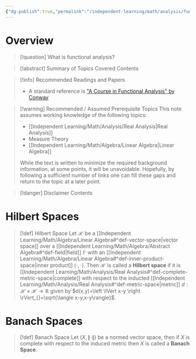 ```yaml
---
{"dg-publish":true,"permalink":"/independent-learning/math/analysis/functional-analysis/","created":"2025-01-10T20:42:58.627-07:00","updated":"2025-03-14T20:49:14.823-06:00"}
---
```


# Overview
>[!question] What is functional analysis?
>


> [!abstract] Summary of Topics Covered
> Contents

> [!info] Recommended Readings and Papers
> - A standard reference is ["A Course in Functional Analysis" by Conway](https://link.springer.com/book/10.1007/978-1-4757-4383-8)  

> [!warning] Recommended / Assumed Prerequisite Topics
> This note assumes working knowledge of the following topics:
> - [[Independent Learning/Math/Analysis/Real Analysis\|Real Analysis]]
> - Measure Theory
> - [[Independent Learning/Math/Algebra/Linear Algebra\|Linear Algebra]]
>
> While the text is written to minimize the required background information, at some points, it will be unavoidable. Hopefully, by following a sufficient number of links one can fill these gaps and return to the topic at a later point.

> [!danger] Disclaimer
> Contents

# Hilbert Spaces

>[!def] Hilbert Space
>Let $\mathcal{H}$ be a [[Independent Learning/Math/Algebra/Linear Algebra#^def-vector-space\|vector space]] over a [[Independent Learning/Math/Algebra/Abstract Algebra#^def-field\|field]] $\mathbb{F}$ with an [[Independent Learning/Math/Algebra/Linear Algebra#^def-inner-product-space\|inner product]] $\langle \cdot,\cdot\rangle$. Then $\mathcal{H}$ is called a **Hilbert space** if it is [[Independent Learning/Math/Analysis/Real Analysis#^def-complete-metric-space\|complete]] with respect to the inducted [[Independent Learning/Math/Analysis/Real Analysis#^def-metric-space\|metric]] $d:\mathcal{H}\times \mathcal{H} \rightarrow \mathbb{R}$ given by $d(x,y)=\left \lVert x-y \right \rVert_{}=\sqrt{\langle x-y,x-y\rangle}$.

# Banach Spaces

>[!def] Banach Space
>Let $(X,\left \lVert \cdot \right \rVert_{})$ be a normed vector space, then if $X$ is complete with respect to the induced metric then $X$ is called a **Banach Space**.
